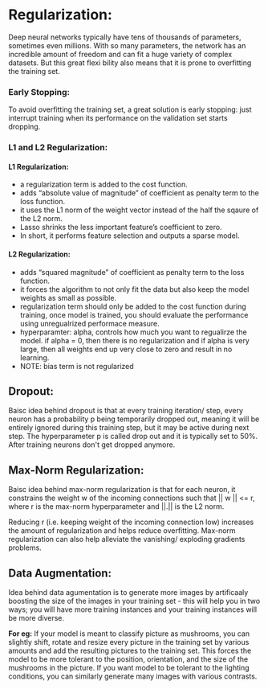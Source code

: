 # Regularization:

Deep neural networks typically have tens of thousands of parameters, sometimes even millions. With so many parameters, the network has an incredible amount of freedom and can fit a huge variety of complex datasets. But this great flexi bility also means that it is prone to overfitting the training set.

### Early Stopping:
To avoid overfitting the training set, a great solution is early stopping: just interrupt training when its performance on the validation set starts dropping.

### L1 and L2 Regularization:
#### L1 Regularization:
- a regularization term is added to the cost function.
- adds “absolute value of magnitude” of coefficient as penalty term to the loss function.
- it uses the L1 norm of the weight vector instead of the half the sqaure of the L2 norm.
- Lasso shrinks the less important feature’s coefficient to zero.
- In short, it performs feature selection and outputs a sparse model.


#### L2 Regularization:
- adds “squared magnitude” of coefficient as penalty term to the loss function.
- it forces the algorithm to not only fit the data but also keep the model weights as small as possible.
- regularization term should only be added to the cost function during training, once model is trained, you should evaluate the performance using unregualrized performace measure.
- hyperparamter: alpha, controls how much you want to regualirze the model. if alpha = 0, then there is no regularization and if alpha is very large, then all weights end up very close to zero and result in no learning.
-  NOTE: bias term is not regularized


## Dropout:
Baisc idea behind dropout is that at every training iteration/ step, every neuron has a probability p being temporarily dropped out, meaning it will be entirely ignored during this training step, but it may be active during next step. The hyperparameter p is called drop out and it is typically set to 50%. After training neurons don't get dropped anymore.

## Max-Norm Regularization:
Baisc idea behind max-norm regularization is that for each neuron, it constrains the weight w of the incoming connections such that || w || <= r, where r is the max-norm hyperparameter and ||.|| is the L2 norm.

Reducing r (i.e. keeping weight of the incoming connection low) increases the amount of regularization and helps reduce overfitting. Max-norm regularization can also help alleviate the vanishing/ exploding gradients problems.

## Data Augmentation:
Idea behind data agumentation is to generate more images by artificaaly boosting the size of the images in your training set - this will help you in two ways; you will have more training instances and your training instances will be more diverse.

**For eg:** If your model is meant to classify picture as mushrooms, you can slightly shift, rotate and resize every picture in the training set by various amounts and add the resulting pictures to the training set. This forces the model to be more tolerant to the position, orientation, and the size of the mushrooms in the picture. If you want model to be tolerant to the lighting conditions, you can similarly generate many images with various contrasts. 





